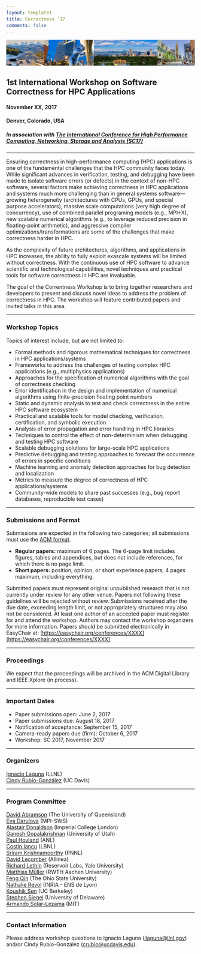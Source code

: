 ```yaml
---
layout: template1
title: Correctness '17
comments: false
---
```


<img src="img/picture.jpg" alt="Drawing" style="width:1200px;" />

1st International Workshop on Software Correctness for HPC Applications
------

#### November XX, 2017
#### Denver, Colorado, USA
##### In association with [The International Conference for High Performance Computing, Networking, Storage and Analysis (SC17)](http://sc17.supercomputing.org/)

----

Ensuring correctness in high-performance computing (HPC) applications is one of the fundamental challenges that the HPC community faces today. While significant advances in verification, testing, and debugging have been made to isolate software errors (or defects) in the context of non-HPC software, several factors make achieving correctness in HPC applications and systems much more challenging than in general systems software—growing heterogeneity (architectures with CPUs, GPUs, and special purpose accelerators), massive scale computations (very high degree of concurrency), use of combined parallel programing models (e.g., MPI+X), new scalable numerical algorithms (e.g., to leverage reduced precision in floating-point arithmetic), and aggressive compiler optimizations/transformations are some of the challenges that make correctness harder in HPC.

As the complexity of future architectures, algorithms, and applications in HPC increases, the ability to fully exploit exascale systems will be limited without correctness. With the continuous use of HPC software to advance scientific and technological capabilities, novel techniques and practical tools for software correctness in HPC are invaluable.

The goal of the Correntness Workshop is to bring together researchers and developers to present and discuss novel ideas to address the problem of correctness in HPC. The workshop will feature contributed papers and invited talks in this area.

----
### <a class="anchor" name="topics">Workshop Topics</a>

Topics of interest include, but are not limited to:

*	Formal methods and rigorous mathematical techniques for correctness in HPC applications/systems
*	Frameworks to address the challenges of testing complex HPC applications (e.g., multiphysics applications)
*	Approaches for the specification of numerical algorithms with the goal of correctness checking
*	Error identification in the design and implementation of numerical algorithms using finite-precision floating point numbers
*	Static and dynamic analysis to test and check correctness in the entire HPC software ecosystem
*	Practical and scalable tools for model checking, verification, certification, and symbolic execution
*	Analysis of error propagation and error handling in HPC libraries
*	Techniques to control the effect of non-determinism when debugging and testing HPC software
*	Scalable debugging solutions for large-scale HPC applications
*	Predictive debugging and testing approaches to forecast the occurrence of errors in specific conditions
*	Machine learning and anomaly detection approaches for bug detection and localization
*	Metrics to measure the degree of correctness of HPC applications/systems
*	Community-wide models to share past successes (e.g., bug report databases, reproducible test cases)

----
### <a class="anchor" name="submissions"> Submissions and Format </a>

Submissions are expected in the following two categories; all submissions must use the [ACM format](http://www.acm.org/sigs/publications/proceedings-templates).

* **Regular papers:** maximum of 6 pages. The 6-page limit includes figures, tables and appendices, but does not include references, for which there is no page limit.
* **Short papers:** position, opinion, or short experience papers; 4 pages maximum, including everything.

Submitted papers must represent original unpublished research that is not currently under review for any other venue. Papers not following these guidelines will be rejected without review. Submissions received after the due date, exceeding length limit, or not appropriately structured may also not be considered. At least one author of an accepted paper must register for and attend the workshop. Authors may contact the workshop organizers for more information. Papers should be submitted electronically in EasyChair at: [https://easychair.org/conferences/XXXX](https://easychair.org/conferences/XXXX).

---
###  <a class="anchor" name="proceedings"> Proceedings </a>

We expect that the proceedings will be archived in the ACM Digital Library and IEEE Xplore (in process).

---
### <a class="anchor" name="dates"> Important Dates </a>

* Paper submissions open: June 2, 2017
* Paper submissions due: August 18, 2017
* Notification of acceptance: September 15, 2017
* Camera-ready papers due (firm): October 6, 2017
* Workshop: SC 2017, November 2017

---
### <a class="anchor" name="org">Organizers</a>

[Ignacio Laguna](https://sites.google.com/site/researchlaguna/) (LLNL) <br />
[Cindy Rubio-González](http://web.cs.ucdavis.edu/~rubio/) (UC Davis)

---
### <a class="anchor" name="pc">Program Committee</a>

[David Abramson](https://rcc.uq.edu.au/profile/104/david-abramson) (The University of Queensland) <br />
[Eva Darulova](https://people.mpi-sws.org/~eva/) (MPI-SWS) <br />
[Alastair Donaldson](http://www.imperial.ac.uk/people/alastair.donaldson) (Imperial College London) <br />
[Ganesh Gopalakrishnan](https://www.cs.utah.edu/~ganesh/) (University of Utah) <br />
[Paul Hovland](https://www.mcs.anl.gov/person/paul-hovland) (ANL) <br />
[Costin Iancu](https://crd.lbl.gov/departments/computer-science/CLaSS/staff/costin-iancu/) (LBNL) <br />
[Sriram Krishnamoorthy](http://hpc.pnl.gov/people/sriram/) (PNNL) <br />
[David Lecomber]() (Allinea) <br />
[Richard	Lethin](http://seas.yale.edu/faculty-research/faculty-directory/richard-a-lethin) (Reservoir Labs, Yale University) <br />
[Matthias Müller](http://www.rwth-aachen.de/cms/root/Die-RWTH/Kontakt-Anreise/Kontakt-RWTH-Aachen/~bdfr/Mitarbeiter-CAMPUS-/?gguid=0xB8B55109186DA749BE27700404DA28D8&lidx=1&allou=1) (RWTH Aachen University) <br />
[Feng Qin](http://web.cse.ohio-state.edu/~qin.34/) (The Ohio State University) <br />
[Nathalie Revol](http://perso.ens-lyon.fr/nathalie.revol/) (INRIA - ENS de Lyon) <br />
[Koushik Sen](https://people.eecs.berkeley.edu/~ksen/) (UC Berkeley) <br />
[Stephen Siegel](https://vsl.cis.udel.edu/siegel.html) (University of Delaware) <br />
[Armando Solar-Lezama](https://people.csail.mit.edu/asolar/) (MIT)


---
###  <a class="anchor" name="contact">Contact Information</a>

Please address workshop questions to Ignacio Laguna (ilaguna@llnl.gov) and/or Cindy Rubio-González (crubio@ucdavis.edu).

